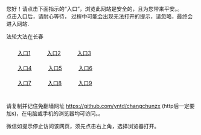 您好！请点击下面指示的“入口”，浏览此网站是安全的，且为您带来平安。。 <br/>
点击入口后，请耐心等待， 过程中可能会出现无法打开的提示，请忽略，最终会进入网站. </br>

法轮大法在长春<br/>
<div style="padding:10px"><a style="margin:20px" target="_blank" href="https://d233tkdyc8yep3.cloudfront.net/2Qpsp?vujhha" id="ccLink1" rel="nofollow">入口1</a> <a target="_blank" style="margin:20px" href="https://d3lpg0asjr7237.cloudfront.net/2Qpsp?pzzsycjl" id="ccLink2" rel="nofollow">入口2</a> <a style="margin:20px" target="_blank" href="https://d3hzz2yelr0gwg.cloudfront.net/2Qpsp?mltyqrxn" id="ccLink3" rel="nofollow">入口3</a></div>

<div style="padding:10px" ><a style="margin:20px" target="_blank" href="https://d233tkdyc8yep3.cloudfront.net/2Qpsp?vujhha" id="ccLink4" rel="nofollow">入口4</a> <a style="margin:20px" href="https://d3lpg0asjr7237.cloudfront.net/2Qpsp?pzzsycjl" target="_blank" id="ccLink5" rel="nofollow">入口5</a> <a style="margin:20px" href="https://d3hzz2yelr0gwg.cloudfront.net/2Qpsp?mltyqrxn" target="_blank" id="ccLink6" rel="nofollow">入口6</a></div>

<div style="padding:10px"><a style="margin:20px" target="_blank" href="https://d233tkdyc8yep3.cloudfront.net/2Qpsp?vujhha" id="ccLink7" rel="nofollow">入口7</a> <a style="margin:20px" href="https://d3lpg0asjr7237.cloudfront.net/2Qpsp?pzzsycjl" target="_blank" id="ccLink8" rel="nofollow">入口8</a> <a style="margin:20px" target="_blank" href="https://d3hzz2yelr0gwg.cloudfront.net/2Qpsp?mltyqrxn" id="ccLink9" rel="nofollow">入口9</a></div>

<br/>



请复制并记住免翻墙网址 https://github.com/yntd/changchunzx (http后一定要加s)，在电脑或手机的浏览器均可访问。。<br/>

微信如提示停止访问该网页，须先点击右上角，选择浏览器打开。
